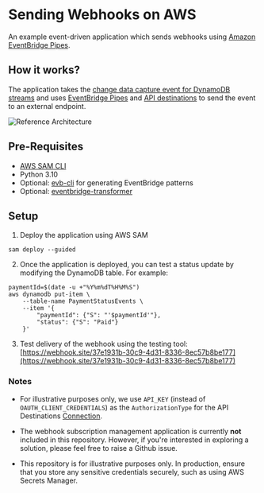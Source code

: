 # Sending Webhooks on AWS

An example event-driven application which sends webhooks using [Amazon EventBridge Pipes](https://docs.aws.amazon.com/eventbridge/latest/userguide/eb-pipes.html).

## How it works?

The application takes the [change data capture event for DynamoDB streams](https://docs.aws.amazon.com/amazondynamodb/latest/developerguide/Streams.html) and uses [EventBridge Pipes](https://docs.aws.amazon.com/eventbridge/latest/userguide/eb-pipes.html) and [API destinations](https://docs.aws.amazon.com/eventbridge/latest/userguide/eb-api-destinations.html) to send the event to an external endpoint.

![Reference Architecture](images/reference-architecture.png)

## Pre-Requisites

* [AWS SAM CLI](https://docs.aws.amazon.com/serverless-application-model/latest/developerguide/install-sam-cli.html)
* Python 3.10
* Optional: [evb-cli](https://github.com/mhlabs/evb-cli) for generating EventBridge patterns
* Optional: [eventbridge-transformer](https://eventbridge-transformer.vercel.app/)

## Setup

1. Deploy the application using AWS SAM 

```
sam deploy --guided
```

2. Once the application is deployed, you can test a status update by modifying the DynamoDB table. For example:

```
paymentId=$(date -u +"%Y%m%dT%H%M%S")
aws dynamodb put-item \
    --table-name PaymentStatusEvents \
    --item '{
        "paymentId": {"S": "'$paymentId'"},
        "status": {"S": "Paid"}
    }'
```

3. Test delivery of the webhook using the testing tool: [https://webhook.site/37e1931b-30c9-4d31-8336-8ec57b8be177](https://webhook.site/37e1931b-30c9-4d31-8336-8ec57b8be177)

### Notes

* For illustrative purposes only, we use `API_KEY` (instead of `OAUTH_CLIENT_CREDENTIALS`) as the `AuthorizationType` for the API Destinations [Connection](https://docs.aws.amazon.com/AWSCloudFormation/latest/UserGuide/aws-resource-events-connection.html). 

* The webhook subscription management application is currently **not** included in this repository. However, if you're interested in exploring a solution, please feel free to raise a Github issue.

* This repository is for illustrative purposes only. In production, ensure that you store any sensitive credentials securely, such as using AWS Secrets Manager.